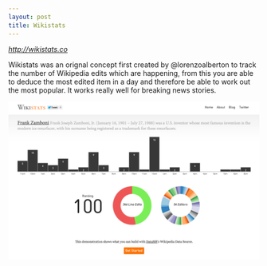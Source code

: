 ```yaml
---
layout: post
title: Wikistats
---
```


<p style="font-size: 14px;"><em><a href="http://wikistats.co">http://wikistats.co</a></em></p>

Wikistats was an orignal concept first created by @lorenzoalberton to track the number of Wikipedia edits which are happening, from this you are able to deduce the most edited item in a day and therefore be able to work out the most popular. It works really well for breaking news stories.

<img class="last" src="/images/posts/wikistats.png" alt="wikistats.co" />
